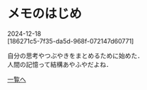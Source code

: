 # メモのはじめ

2024-12-18  
[186271c5-7f35-da5d-968f-072147d60771]  

自分の思考やつぶやきをまとめるために始めた．  
人間の記憶って結構あやふやだよね．

[一覧へ](../index.md)
